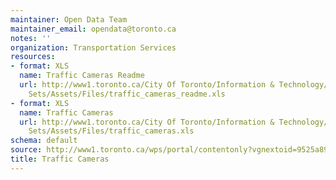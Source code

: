 ```yaml
---
maintainer: Open Data Team
maintainer_email: opendata@toronto.ca
notes: ''
organization: Transportation Services
resources:
- format: XLS
  name: Traffic Cameras Readme
  url: http://www1.toronto.ca/City Of Toronto/Information & Technology/Open Data/Data
    Sets/Assets/Files/traffic_cameras_readme.xls
- format: XLS
  name: Traffic Cameras
  url: http://www1.toronto.ca/City Of Toronto/Information & Technology/Open Data/Data
    Sets/Assets/Files/traffic_cameras.xls
schema: default
source: http://www1.toronto.ca/wps/portal/contentonly?vgnextoid=9525a89f92491410VgnVCM10000071d60f89RCRD&vgnextchannel=1a66e03bb8d1e310VgnVCM10000071d60f89RCRD
title: Traffic Cameras
---
```

